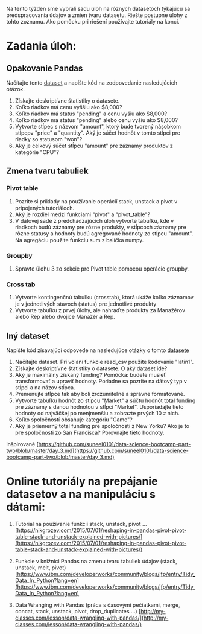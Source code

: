 
Na tento týžden sme vybrali sadu úloh na rôznych datasetoch týkajúcu sa predspracovania údajov a zmien tvaru datasetu. 
Riešte postupne úlohy z tohto zoznamu. Ako pomôcku pri riešení používajte tutoriály na konci.

# Zadania úloh:

## Opakovanie Pandas

Načítajte tento [dataset](https://s3.amazonaws.com/python-level-2/sales-funnel.csv) a napíšte kód na zodpovedanie nasledujúcich otázok.

1. Získajte deskriptívne štatistiky o datasete.
2. Koľko riadkov má cenu vyššiu ako $8,000?
3. Koľko riadkov má status "pending" a cenu vyšiu ako $8,000?
4. Koľko riadkov má status "pending" alebo cenu vyšiu ako $8,000? 
5. Vytvorte stĺpec s názvom "amount", ktorý bude tvorený násobkom stĺpcpv "price" a "quantity". Aký je súčet hodnôt v tomto stĺpci pre riadky so statusom "won"?
6. Aký je celkový súčet stĺpcu "amount" pre záznamy produktov z kategórie "CPU"?

## Zmena tvaru tabuliek

### Pivot table

1. Pozrite si príklady na používanie operácií stack, unstack a pivot v pripojených tutoriáloch.
2. Aký je rozdiel medzi funkciami "pivot" a "pivot_table"?
3. V dátovej sade z predchádzajúcich úloh vytvorte tabuľku, kde v riadkoch budú záznamy pre rôzne produkty, v stĺpcoch záznamy pre rôzne statusy a hodnoty budú agregované hodnoty zo stĺpcu "amount". Na agregáciu použite funkciu sum z balíčka numpy.

### Groupby

1. Spravte úlohu 3 zo sekcie pre Pivot table pomocou operácie groupby.

### Cross tab

1. Vytvorte kontingenčnú tabuľku (crosstab), ktorá ukáže koľko záznamov je v jednotlivých stavoch (status) pre jednotlivé produkty 
2. Vytvorte tabuľku z prvej úlohy, ale nahraďte produkty za Manažérov alebo Rep alebo dvojice Manažér a Rep. 


## Iný dataset

Napíšte kód zísavajúci odpovede na nasledujúce otázky o tomto [datasete](https://raw.githubusercontent.com/suneel0101/lesson-plan/master/crunchbase_monthly_export.csv)


1. Načítajte dataset. Pri volaní funkcie read_csv použite kódovanie "latin1".
2. Získajte deskriptívne štatistiky o datasete. O aký dataset ide?
3. Aký je maximálny získaný funding? Pomôcka: budete musieť transformovať a upraviť hodnoty. Poriadne sa pozrite na dátový typ v stĺpci a na názov stĺpca.
4. Premenujte stĺpce tak aby boli zrozumiteľné a správne formátované.
5. Vytvorte tabuľku hodnôt zo stĺpcu "Market" a súčtu hodnôt total funding pre záznamy s danou hodnotou v stĺpci "Market". Usporiadajte tieto hodnoty od najväčšej po menjmenšiu a zobrazte prvých 10 z nich.
6. Koľko spoločností obsahuje kategóriu "Game"?
7. Aký je priemerný total funding pre spoločnosti z New Yorku? Ako je to pre spoločnosti zo San Francisca? Porovnajte tieto hodnoty.

inšpirované [https://github.com/suneel0101/data-science-bootcamp-part-two/blob/master/day_3.md](https://github.com/suneel0101/data-science-bootcamp-part-two/blob/master/day_3.md)

# Online tutoriály na prepájanie datasetov a na manipuláciu s dátami:

1. Tutorial na používanie funkcií stack, unstack, pivot ...
[https://nikgrozev.com/2015/07/01/reshaping-in-pandas-pivot-pivot-table-stack-and-unstack-explained-with-pictures/](https://nikgrozev.com/2015/07/01/reshaping-in-pandas-pivot-pivot-table-stack-and-unstack-explained-with-pictures/)

2. Funkcie v knižnici Pandas na zmenu tvaru tabuliek údajov (stack, unstack, melt, pivot)
[https://www.ibm.com/developerworks/community/blogs/jfp/entry/Tidy_Data_In_Python?lang=en](https://www.ibm.com/developerworks/community/blogs/jfp/entry/Tidy_Data_In_Python?lang=en)

3. Data Wranging with Pandas (práca s časovými pečiatkami, merge, concat, stack, unstack, pivot, drop_duplicates ...)
[http://my-classes.com/lesson/data-wrangling-with-pandas/](http://my-classes.com/lesson/data-wrangling-with-pandas/)
